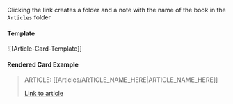 Clicking the link creates a folder and a note with the name of the book in the  `Articles` folder

#### Template
![[Article-Card-Template]]

#### Rendered Card Example
> ARTICLE:
> [[Articles/ARTICLE_NAME_HERE|ARTICLE_NAME_HERE]]
>
> [Link to article](LINK_HERE)

